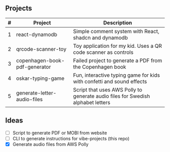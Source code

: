 ## Projects

| # | Project | Description |
|---|---------|-------------|
| 1 | react-dynamodb | Simple comment system with React, shadcn and dynamodb |
| 2 | qrcode-scanner-toy | Toy application for my kid. Uses a QR code scanner as controls |
| 3 | copenhagen-book-pdf-generator | Failed project to generate a PDF from the Copenhagen book |
| 4 | oskar-typing-game | Fun, interactive typing game for kids with confetti and sound effects |
| 5 | generate-letter-audio-files | Script that uses AWS Polly to generate audio files for Swedish alphabet letters |

## Ideas

* [ ] Script to generate PDF or MOBI from website
* [ ] CLI to generate instructions for vibe-projects (this repo)
* [x] Generate audio files from AWS Polly
